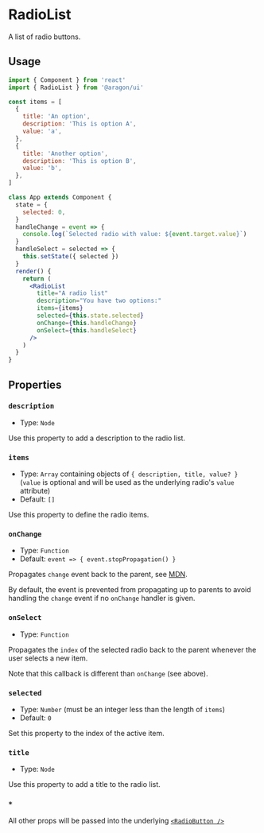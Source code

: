 # RadioList

A list of radio buttons.

## Usage

```jsx
import { Component } from 'react'
import { RadioList } from '@aragon/ui'

const items = [
  {
    title: 'An option',
    description: 'This is option A',
    value: 'a',
  },
  {
    title: 'Another option',
    description: 'This is option B',
    value: 'b',
  },
]

class App extends Component {
  state = {
    selected: 0,
  }
  handleChange = event => {
    console.log(`Selected radio with value: ${event.target.value}`)
  }
  handleSelect = selected => {
    this.setState({ selected })
  }
  render() {
    return (
      <RadioList
        title="A radio list"
        description="You have two options:"
        items={items}
        selected={this.state.selected}
        onChange={this.handleChange}
        onSelect={this.handleSelect}
      />
    )
  }
}
```

## Properties

### `description`

- Type: `Node`

Use this property to add a description to the radio list.

### `items`

- Type: `Array` containing objects of `{ description, title, value? }` (`value` is optional and will be used as the underlying radio's `value` attribute)
- Default: `[]`

Use this property to define the radio items.

### `onChange`

- Type: `Function`
- Default: `event => { event.stopPropagation() }`

Propagates `change` event back to the parent, see [MDN](https://developer.mozilla.org/en-US/docs/Web/Events/change).

By default, the event is prevented from propagating up to parents to avoid handling the `change` event if no `onChange` handler is given.

### `onSelect`

- Type: `Function`

Propagates the `index` of the selected radio back to the parent whenever the user selects a new item.

Note that this callback is different than `onChange` (see above).

### `selected`

- Type: `Number` (must be an integer less than the length of `items`)
- Default: `0`

Set this property to the index of the active item.

### `title`

- Type: `Node`

Use this property to add a title to the radio list.

### `*`

All other props will be passed into the underlying [`<RadioButton />`](../radio-button/)
